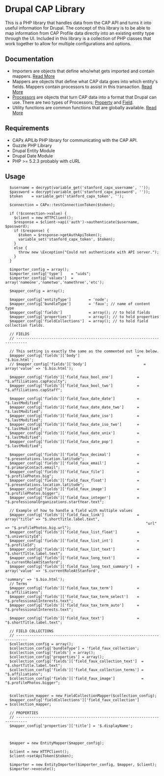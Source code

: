 # Drupal CAP Library

This is a PHP library that handles data from the CAP API and turns it into useful information for Drupal. The concept of this library is to be able to map information from CAP Profile data directly into an existing entity type through the UI. Included in this library is a collection of PHP classes that work together to allow for multiple configurations and options.

## Documentation

* Importers are objects that define who/what gets imported and contain mappers. [Read More](Importer/README.md)
* Mappers are objects that define what CAP data goes into which entity's fields. Mappers contain processors to assist in this transaction. [Read More](Mapper/README.md)
* [Processors](Processors/README.md) are objects that turn CAP data into a format that Drupal can use. There are two types of Processors; [Property](PropertyProcessors/README.md) and [Field](FieldProcessors/README.md).
* Utility functions are common functions that are globally available. [Read More](Util/README.md)


## Requirements

* CAPx APILib PHP library for communicating with the CAP API.
* Guzzle PHP Library
* Drupal Entity Module
* Drupal Date Module
* PHP >= 5.2.3 probably with cURL

## Usage

      $username = decrypt(variable_get('stanford_capx_username', ''));
      $password = decrypt(variable_get('stanford_capx_password', ''));
      $token    = variable_get('stanford_capx_token', '');

      $connection = CAPx::testConnectionToken($token);

      if (!$connection->value) {
        $client = new HTTPClient();
        $response = $client->api('auth')->authenticate($username, $password);
        if ($response) {
          $token = $response->getAuthApiToken();
          variable_set('stanford_capx_token', $token);
        }
        else {
          throw new \Exception("Could not authenticate with API server.");
        }
      }

      $importer_config = array();
      $importer_config['type']    = "uids";
      $importer_config['values']  = array('nameone','nametwo','namethree','etc');

      $mapper_config = array();

      $mapper_config['entityType']        = 'node';
      $mapper_config['bundleType']        = 'faux'; // name of content type
      $mapper_config['fields']            = array(); // to hold fields
      $mapper_config['properties']        = array(); // to hold properties
      $mapper_config['fieldCollections']  = array(); // to hold field collection fields.

      // FIELDS
      // ---------------------------------------------------------------------------

      // This setting is exactly the same as the commented out line below.
      $mapper_config['fields']['body']                          = '$.bio.html';
      // $mapper_config['fields']['body']                          = array('value' => '$.bio.html');

      $mapper_config['fields']['field_faux_bool_one']           = "$.affiliations.capFaculty";
      $mapper_config['fields']['field_faux_bool_two']           = "$.affiliations.capStaff";

      $mapper_config['fields']['field_faux_date_date']          = "$.lastModified";
      $mapper_config['fields']['field_faux_date_date_two']      = "$.lastModified";
      $mapper_config['fields']['field_faux_date_iso']           = "$.lastModified";
      $mapper_config['fields']['field_faux_date_iso_two']       = "$.lastModified";
      $mapper_config['fields']['field_faux_date_unix']          = "$.lastModified";
      $mapper_config['fields']['field_faux_date_pop']           = "$.lastModified";

      $mapper_config['fields']['field_faux_decimal']            = "$.presentations.location.latitude";
      $mapper_config['fields']['field_faux_email']              = "$.primaryContact.email";
      $mapper_config['fields']['field_faux_file']               = "$.profilePhotos.big";
      $mapper_config['fields']['field_faux_float']              = "$.presentations.location.latitude";
      $mapper_config['fields']['field_faux_image']              = "$.profilePhotos.bigger";
      $mapper_config['fields']['field_faux_integer']            = "$.professionalOrganizations.startYear.text";

      // Example of how to handle a field with multiple values
      $mapper_config['fields']['field_faux_link']               = array("title" => "$.shortTitle.label.text",
                                                                    "url"   => "$.profilePhotos.big.url");
      $mapper_config['fields']['field_faux_list_float']         = "$.universityId";
      $mapper_config['fields']['field_faux_list_int']           = "$.profileId";
      $mapper_config['fields']['field_faux_list_text']          = "$.shortTitle.label.text";
      $mapper_config['fields']['field_faux_long_text']          = "$.currentRoleAtStanford";
      $mapper_config['fields']['field_faux_long_text_summary']  = array('value' => '$.currentRoleAtStanford',
                                                                    'summary' => '$.bio.html');
      // Terms
      $mapper_config['fields']['field_faux_tax_term']           = "$.affiliations";
      $mapper_config['fields']['field_faux_tax_term_select']    = "$.professionalInterests.text";
      $mapper_config['fields']['field_faux_tax_term_auto']      = "$.professionalInterests.text";

      $mapper_config['fields']['field_faux_text']               = "$.shortTitle.label.text";

      // FIELD COLLECTIONS
      // ---------------------------------------------------------------------------
      $collection_config = array();
      $collection_config['bundleType'] = 'field_faux_collection';
      $collection_config['fields'] = array();
      $collection_config['properties'] = array();
      $collection_config['fields']['field_faux_collection_text']  = "$.shortTitle.label.text";
      $collection_config['fields']['field_faux_collection_terms'] = "$.affiliations";
      $collection_config['fields']['field_faux_image']            = "$.profilePhotos.bigger";


      $collection_mapper = new FieldCollectionMapper($collection_config);
      $mapper_config['fieldCollections']['field_faux_collection']           = $collection_mapper;

      // PROPERTIES
      // ---------------------------------------------------------------------------
      $mapper_config['properties']['title'] = '$.displayName';



      $mapper = new EntityMapper($mapper_config);

      $client = new HTTPClient();
      $client->setApiToken($token);

      $importer = new EntityImporter($importer_config, $mapper, $client);
      $importer->execute();










